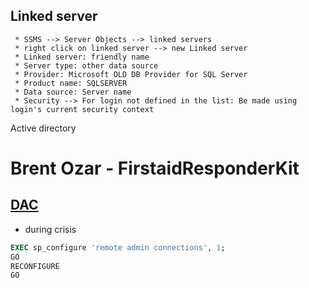 
## Linked server

```
 * SSMS --> Server Objects --> linked servers
 * right click on linked server --> new Linked server
 * Linked server: friendly name
 * Server type: other data source
 * Provider: Microsoft OLD DB Provider for SQL Server
 * Product name: SQLSERVER
 * Data source: Server name
 * Security --> For login not defined in the list: Be made using login's current security context
```

Active directory

# Brent Ozar - FirstaidResponderKit
## [DAC](https://www.brentozar.com/archive/2011/08/dedicated-admin-connection-why-want-when-need-how-tell-whos-using/)
* during crisis

```sql
EXEC sp_configure 'remote admin connections', 1;
GO
RECONFIGURE
GO
 ```